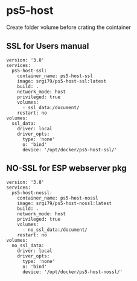 # ps5-host
Create folder volume before crating the cointainer

## SSL for Users manual
~~~
version: '3.8'
services:
  ps5-host-ssl:
    container_name: ps5-host-ssl
    image: srgi79/ps5-host-ssl:latest
    build: .
    network_mode: host
    privileged: true
    volumes:
      - ssl_data:/document/
    restart: no
volumes:
  ssl_data:
    driver: local
    driver_opts:
      type: 'none'
      o: 'bind'
      device: '/opt/docker/ps5-host-ssl/'
~~~

## NO-SSL for ESP webserver pkg
~~~
version: '3.8'
services:
  ps5-host-nossl:
    container_name: ps5-host-nossl
    image: srgi79/ps5-host-nossl:latest
    build: .
    network_mode: host
    privileged: true
    volumes:
      - no_ssl_data:/document/
    restart: no
volumes:
  no_ssl_data:
    driver: local
    driver_opts:
      type: 'none'
      o: 'bind'
      device: '/opt/docker/ps5-host-nossl/'
~~~
